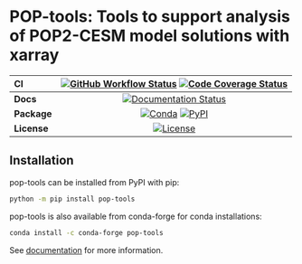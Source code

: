 # POP-tools: Tools to support analysis of POP2-CESM model solutions with xarray

| CI          | [![GitHub Workflow Status][github-ci-badge]][github-ci-link] [![Code Coverage Status][codecov-badge]][codecov-link] |
| :---------- | :-----------------------------------------------------------------------------------------------------------------: |
| **Docs**    |                                   [![Documentation Status][rtd-badge]][rtd-link]                                    |
| **Package** |                        [![Conda][conda-badge]][conda-link] [![PyPI][pypi-badge]][pypi-link]                         |
| **License** |                                       [![License][license-badge]][repo-link]                                        |

## Installation

pop-tools can be installed from PyPI with pip:

```bash
python -m pip install pop-tools
```

pop-tools is also available from conda-forge for conda installations:

```bash
conda install -c conda-forge pop-tools
```

See [documentation](https://pop-tools.readthedocs.io) for more information.

[github-ci-badge]: https://img.shields.io/github/actions/workflow/status/NCAR/pop-tools/ci.yaml?label=CI&logo=github&style=for-the-badge
[github-ci-link]: https://github.com/NCAR/pop-tools/actions?query=workflow%3ACI
[codecov-badge]: https://img.shields.io/codecov/c/github/NCAR/pop-tools.svg?logo=codecov&style=for-the-badge
[codecov-link]: https://codecov.io/gh/NCAR/pop-tools
[rtd-badge]: https://img.shields.io/readthedocs/pop-tools/latest.svg?style=for-the-badge
[rtd-link]: https://pop-tools.readthedocs.io/en/latest/?badge=latest
[pypi-badge]: https://img.shields.io/pypi/v/pop-tools?logo=pypi&style=for-the-badge
[pypi-link]: https://pypi.org/project/pop-tools
[conda-badge]: https://img.shields.io/conda/vn/conda-forge/pop-tools?logo=anaconda&style=for-the-badge
[conda-link]: https://anaconda.org/conda-forge/pop-tools
[license-badge]: https://img.shields.io/github/license/NCAR/pop-tools?style=for-the-badge
[repo-link]: https://github.com/NCAR/pop-tools
